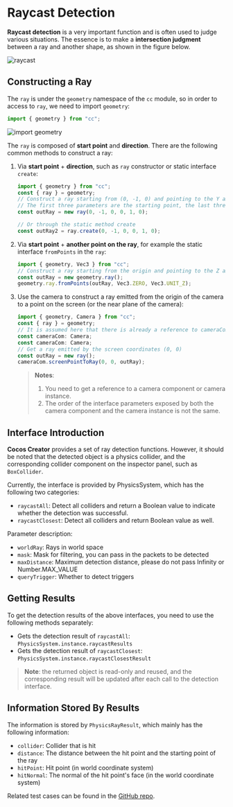 # Raycast Detection

__Raycast detection__ is a very important function and is often used to judge various situations. The essence is to make a **intersection judgment** between a ray and another shape, as shown in the figure below.

![raycast](img/raycast.jpg)

## Constructing a Ray

The `ray` is under the `geometry` namespace of the `cc` module, so in order to access to `ray`, we need to import `geometry`:

```ts
import { geometry } from "cc";
```

![import geometry](img/import-geometry.jpg)

The `ray` is composed of **start point** and **direction**. There are the following common methods to construct a ray:

1. Via **start point** + **direction**, such as `ray` constructor or static interface `create`:

    ```ts
    import { geometry } from "cc";
    const { ray } = geometry;
    // Construct a ray starting from (0, -1, 0) and pointing to the Y axis
    // The first three parameters are the starting point, the last three parameters are the direction
    const outRay = new ray(0, -1, 0, 0, 1, 0);

    // Or through the static method create
    const outRay2 = ray.create(0, -1, 0, 0, 1, 0);
    ```

2. Via **start point** + **another point on the ray**, for example the static interface `fromPoints` in the `ray`:

    ```ts
    import { geometry, Vec3 } from "cc";
    // Construct a ray starting from the origin and pointing to the Z axis
    const outRay = new geometry.ray();
    geometry.ray.fromPoints(outRay, Vec3.ZERO, Vec3.UNIT_Z);
    ```

3. Use the camera to construct a ray emitted from the origin of the camera to a point on the screen (or the near plane of the camera):

    ```ts
    import { geometry, Camera } from "cc";
    const { ray } = geometry;
    // It is assumed here that there is already a reference to cameraCom
    const cameraCom: Camera;
    const cameraCom: Camera;
    // Get a ray emitted by the screen coordinates (0, 0)
    const outRay = new ray();
    cameraCom.screenPointToRay(0, 0, outRay);
    ```

    > **Notes**:
    > 1. You need to get a reference to a camera component or camera instance.
    > 2. The order of the interface parameters exposed by both the camera component and the camera instance is not the same.

## Interface Introduction

__Cocos Creator__ provides a set of ray detection functions. However, it should be noted that the detected object is a physics collider, and the corresponding collider component on the inspector panel, such as `BoxCollider`.

Currently, the interface is provided by PhysicsSystem, which has the following two categories:

- `raycastAll`: Detect all colliders and return a Boolean value to indicate whether the detection was successful.
- `raycastClosest`: Detect all colliders and return Boolean value as well.

Parameter description:

- `worldRay`: Rays in world space
- `mask`: Mask for filtering, you can pass in the packets to be detected
- `maxDistance`: Maximum detection distance, please do not pass Infinity or Number.MAX_VALUE
- `queryTrigger`: Whether to detect triggers

## Getting Results

To get the detection results of the above interfaces, you need to use the following methods separately:

- Gets the detection result of `raycastAll`: `PhysicsSystem.instance.raycastResults`
- Gets the detection result of `raycastClosest`: `PhysicsSystem.instance.raycastClosestResult`

> **Note**: the returned object is read-only and reused, and the corresponding result will be updated after each call to the detection interface.

## Information Stored By Results

The information is stored by `PhysicsRayResult`, which mainly has the following information:

- `collider`: Collider that is hit
- `distance`: The distance between the hit point and the starting point of the ray
- `hitPoint`: Hit point (in world coordinate system)
- `hitNormal`: The normal of the hit point's face (in the world coordinate system)

Related test cases can be found in the [GitHub repo](https://github.com/cocos-creator/example-3d/blob/master/physics-3d/assets/cases/scenes/csae-physics-raycast.scene).
